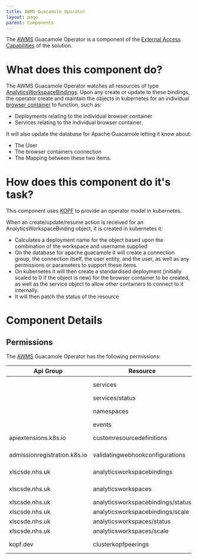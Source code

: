 ```yaml
---
title: AWMS Guacamole Operator
layout: page
parent: Components
---
```



The [AWMS](https://lsc-sde.github.io/lsc-sde/AWMS.html) Guacamole Operator is a component of the [External Access Capabilities](https://lsc-sde.github.io/lsc-sde/External-Access.html) of the solution.

# What does this component do?
The AWMS Guacamole Operator watches all resources of type [AnalyticsWorkspaceBindings](https://lsc-sde.github.io/lsc-sde/AMWS/Custom-Resources/AnalyticsWorkspaceBindings.html). Upon any create or update to these bindings, the operator create and maintain the objects in kubernetes for an individual [browser container](https://lsc-sde.github.io/lsc-sde/External-Access/Browser-Container.html) to function, such as:
* Deployments relating to the individual browser container
* Services relating to the individual browser container.


It will also update the database for Apache Guacamole letting it know about:
* The User
* The browser containers connection
* The Mapping between these two items. 

# How does this component do it's task?
This component uses [KOPF](https://lsc-sde.github.io/lsc-sde/Developer-Guide/KOPF.html) to provide an operator model in kubernetes. 

When an create/update/resume action is received for an AnalyticsWorkspaceBinding object, it is created in kubernetes it:
* Calculates a deployment name for the object based upon the combination of the workspace and username supplied
* On the database for apache guacamole it will create a connection group, the connection itself, the user entity, and the user, as well as any permissions or parameters to support these items.
* On kubernetes it will then create a standardised deployment (initially scaled to 0 if the object is new) for the browser container to be created, as well as the service object to allow other containers to connect to it internally. 
* It will then patch the status of the resource 

# Component Details
## Permissions
The [AWMS](https://lsc-sde.github.io/lsc-sde/AWMS.html) Guacamole Operator has the following permissions:

| Api Group | Resource | Permissions |
| --- | --- | --- |
| | services | get, watch, list |
| | services/status | patch |
| | namespaces | get, watch, list |
| | events | create |
| apiextensions.k8s.io | customresourcedefinitions | get, watch, list |
| admissionregistration.k8s.io | validatingwebhookconfigurations | create, patch |
| xlscsde.nhs.uk | analyticsworkspacebindings | get, watch, list, patch |
| xlscsde.nhs.uk | analyticsworkspaces | get, watch, list, patch |
| xlscsde.nhs.uk | analyticsworkspacebindings/status | patch |
| xlscsde.nhs.uk | analyticsworkspacebindings/scale | patch |
| xlscsde.nhs.uk | analyticsworkspaces/status | patch |
| xlscsde.nhs.uk | analyticsworkspaces/scale | patch |
| kopf.dev | clusterkopfpeerings | list, watch, get, patch |